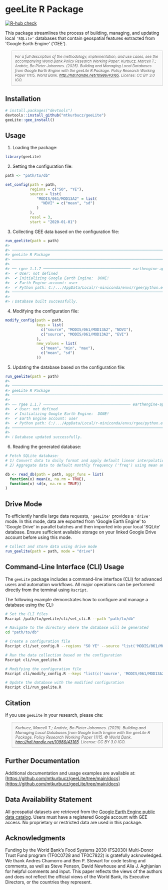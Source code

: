 
<!-- README.md is generated from README.Rmd. Please edit that file -->

# geeLite R Package

<!-- badges: start -->
[![R-hub check](https://github.com/mtkurbucz/geeLite/actions/workflows/rhub.yaml/badge.svg)](https://github.com/mtkurbucz/geeLite/actions/workflows/rhub.yaml)
<!-- badges: end -->

This package streamlines the process of building, managing, and updating
local `'SQLite'` databases that contain geospatial features extracted from
'Google Earth Engine' ('GEE').

<blockquote style="font-size: 85%; font-style: italic; border: 1px solid #ccc; padding: 10px; background-color: #f9f9f9;">
For a full description of the methodology, implementation, and use cases, see the accompanying World Bank Policy Research Working Paper: Kurbucz, Marcell T.; Andrée, Bo Pieter Johannes. (2025). <i>Building and Managing Local Databases from Google Earth Engine with the geeLite R Package.</i> Policy Research Working Paper 11115, World Bank. <a href="http://hdl.handle.net/10986/43165">http://hdl.handle.net/10986/43165</a>. License: CC BY 3.0 IGO.
</blockquote>

## Installation

``` r
# install.packages("devtools")
devtools::install_github("mtkurbucz/geeLite")
geeLite::gee_install()
```

## Usage

1) Loading the package:

``` r
library(geeLite)
```

2) Setting the configuration file:

``` r
path <- "path/to/db"

set_config(path = path,
           regions = c("SO", "YE"),
           source = list(
              "MODIS/061/MOD13A2" = list(
                "NDVI" = c("mean", "sd")
              )
           ),
           resol = 3,
           start = "2020-01-01")
```

3) Collecting GEE data based on the configuration file:

``` r
run_geelite(path = path)
#> 
#> ────────────────────────────────────────────────────────────────────────────────
#> geeLite R Package
#> ────────────────────────────────────────────────────────────────────────────────
#> 
#> ── rgee 1.1.7 ─────────────────────────────────────── earthengine-api 0.1.370 ── 
#>  ✔ User: not defined 
#>  ✔ Initializing Google Earth Engine:  DONE!
#>  ✔ Earth Engine account: user
#>  ✔ Python path: C:/.../AppData/Local/r-miniconda/envs/rgee/python.exe 
#> ────────────────────────────────────────────────────────────────────────────────
#>
#> ℹ Database built successfully.
```

4) Modifying the configuration file:

``` r
modify_config(path = path,
              keys = list(
                c("source", "MODIS/061/MOD13A2", "NDVI"),
                c("source", "MODIS/061/MOD13A2", "EVI")
              ),
              new_values = list(
                c("mean", "min", "max"),
                c("mean", "sd")
              ))
```

5) Updating the database based on the configuration file:

``` r
run_geelite(path = path)
#> 
#> ────────────────────────────────────────────────────────────────────────────────
#> geeLite R Package
#> ────────────────────────────────────────────────────────────────────────────────
#> 
#> ── rgee 1.1.7 ─────────────────────────────────────── earthengine-api 0.1.370 ── 
#>  ✔ User: not defined 
#>  ✔ Initializing Google Earth Engine:  DONE!
#>  ✔ Earth Engine account: user
#>  ✔ Python path: C:/.../AppData/Local/r-miniconda/envs/rgee/python.exe
#> ────────────────────────────────────────────────────────────────────────────────
#>
#> ℹ Database updated successfully.
```

6) Reading the generated database:

``` r
# Fetch SQLite database:
# 1) Convert data to daily format and apply default linear interpolation ('prep_fun').
# 2) Aggregate data to default monthly frequency ('freq') using mean and standard deviation aggregation ('aggr_funs').

db <- read_db(path = path, aggr_funs = list(
  function(x) mean(x, na.rm = TRUE),
  function(x) sd(x, na.rm = TRUE))
)
```

## Drive Mode

To efficiently handle large data requests, `'geeLite'` provides a `'drive'` 
mode. In this mode, data are exported from 'Google Earth Engine' to 
'Google Drive' in parallel batches and then imported into your local 'SQLite' 
database. Ensure sufficient available storage on your linked Google Drive 
account before using this mode.

``` r
# Collect and store data using drive mode
run_geelite(path = path, mode = "drive")
```

## Command-Line Interface (CLI) Usage

The `geeLite` package includes a command-line interface (CLI) for advanced 
users and automation workflows. All major operations can be performed directly 
from the terminal using `Rscript`.

The following example demonstrates how to configure and manage a database using 
the CLI:

``` bash
# Set the CLI files
Rscript /path/to/geeLite/cli/set_cli.R --path "path/to/db"

# Navigate to the directory where the database will be generated
cd "path/to/db"

# Create a configuration file
Rscript cli/set_config.R --regions "SO YE" --source "list('MODIS/061/MOD13A2' = list('NDVI' = c('mean', 'min')))" --resol 3 --start "2020-01-01"

# Run the data collection based on the configuration
Rscript cli/run_geelite.R

# Modifying the configuration file
Rscript cli/modify_config.R --keys "list(c('source', 'MODIS/061/MOD13A2', 'NDVI'), c('source', 'MODIS/061/MOD13A2', 'EVI'))" --new_values "list(c('mean', 'min', 'max'), c('mean', 'sd'))"

# Update the database with the modified configuration
Rscript cli/run_geelite.R
```

## Citation

If you use `geeLite` in your research, please cite:

<blockquote style="font-size: 90%; font-style: italic; border: 1px solid #ccc; padding: 10px; background-color: #f9f9f9;">
Kurbucz, Marcell T.; Andrée, Bo Pieter Johannes. (2025). <i>Building and Managing Local Databases from Google Earth Engine with the geeLite R Package.</i> Policy Research Working Paper 11115. © World Bank. <a href="http://hdl.handle.net/10986/43165">http://hdl.handle.net/10986/43165</a>. License: CC BY 3.0 IGO.
</blockquote>

## Further Documentation

Additional documentation and usage examples are available at:
[https://github.com/mtkurbucz/geeLite/tree/main/docs](https://github.com/mtkurbucz/geeLite/tree/main/docs)

## Data Availability Statement

All geospatial datasets are retrieved from the [Google Earth Engine public data catalog](https://developers.google.com/earth-engine/datasets). Users must have a registered Google account with GEE access. No proprietary or restricted data are used in this package.

## Acknowledgments

Funding by the World Bank’s Food Systems 2030 (FS2030) Multi-Donor Trust Fund program (TF0C0728 and TF0C7822) is gratefully acknowledged. We thank Andres Chamorro and Ben P. Stewart for code testing and comments, as well as Steve Penson, David Newhouse and Alia J. Aghjanian for helpful comments and input. This paper reflects the views of the authors and does not reflect the official views of the World Bank, its Executive Directors, or the countries they represent.
